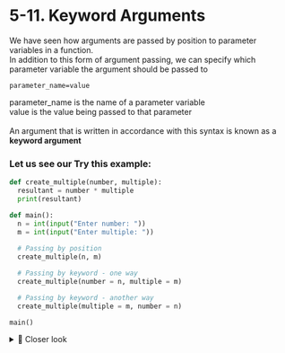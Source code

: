 # 5-11. Keyword Arguments
We have seen how arguments are passed by position to parameter variables in a function.<br>
In addition to this form of argument passing, we can specify which parameter variable the argument should be passed to<br>

`parameter_name=value`<br>

parameter_name is the name of a parameter variable<br>
value is the value being passed to that parameter<br><br>
An argument that is written in accordance with this syntax is known as a **keyword argument**

### Let us see our Try this example:

```python
def create_multiple(number, multiple):
  resultant = number * multiple
  print(resultant)

def main():
  n = int(input("Enter number: "))
  m = int(input("Enter multiple: "))
  
  # Passing by position
  create_multiple(n, m)

  # Passing by keyword - one way
  create_multiple(number = n, multiple = m)

  # Passing by keyword - another way
  create_multiple(multiple = m, number = n)

main()
```

<details>
  <summary>
    🔎 Closer look
  </summary>
When we called create_multiple using positional arguments, n was passed to number and m was passed to multiple, simply based on their respective positions<br>
But, when we use keyword arguments we can specify, which argument can be passed to which parameter<br>
In this case, we don't have to follow the same order<br>
</details>